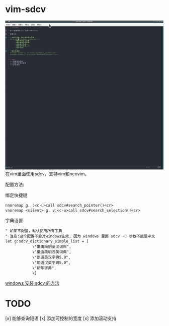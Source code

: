 # vim-sdcv
![sdcv](./sdcv_vim.gif)
在vim里面使用sdcv，支持vim和neovim。

配置方法:


绑定快捷键
```vimscript
nnoremap g. :<c-u>call sdcv#search_pointer()<cr>
vnoremap <silent> g. v:<c-u>call sdcv#search_selection()<cr>
```

字典设置
```
" 如果不配置，默认使用所有字典
" 注意:这个配置不会对windows生效, 因为 windows 里面 sdcv -u 参数不能是中文
let g:sdcv_dictionary_simple_list = [
			\"懒虫简明英汉词典",
			\"懒虫简明汉英词典",
			\"朗道英汉字典5.0",
			\"朗道汉英字典5.0",
			\"新华字典",
			\]
```

[windows 安装 sdcv 的方法](./compile-sdcv-in-msys2.md)
# TODO
[x] 能够查询短语
[x] 添加可控制的宽度
[x] 添加滚动支持


